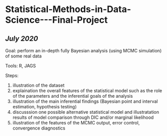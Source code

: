 # Statistical-Methods-in-Data-Science---Final-Project
## _July 2020_

Goal: perform an in-depth fully Bayesian analysis (using MCMC simulation) of some real data

Tools: R, JAGS

Steps:
1. illustration of the dataset
2. explaination the overall features of the statistical model such as the role of the parameters and the inferential goals of the analysis
3. illustration of the main inferential findings (Bayesian point and interval estimation, hypothesis testing)
4. discusssion one possible alternative statistical model and illustratation results of model comparison through DIC and/or marginal likelihood 
5. illustration of the features of the MCMC output, error control, convergence diagnostics
